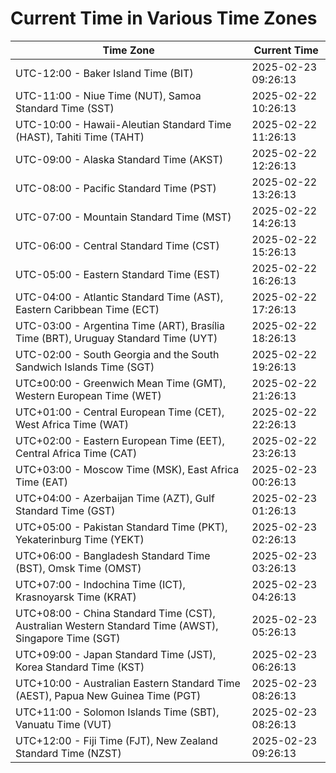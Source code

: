 # Current Time in Various Time Zones

| Time Zone | Current Time |
|-----------|--------------|
| UTC-12:00 - Baker Island Time (BIT) | 2025-02-23 09:26:13 |
| UTC-11:00 - Niue Time (NUT), Samoa Standard Time (SST) | 2025-02-22 10:26:13 |
| UTC-10:00 - Hawaii-Aleutian Standard Time (HAST), Tahiti Time (TAHT) | 2025-02-22 11:26:13 |
| UTC-09:00 - Alaska Standard Time (AKST) | 2025-02-22 12:26:13 |
| UTC-08:00 - Pacific Standard Time (PST) | 2025-02-22 13:26:13 |
| UTC-07:00 - Mountain Standard Time (MST) | 2025-02-22 14:26:13 |
| UTC-06:00 - Central Standard Time (CST) | 2025-02-22 15:26:13 |
| UTC-05:00 - Eastern Standard Time (EST) | 2025-02-22 16:26:13 |
| UTC-04:00 - Atlantic Standard Time (AST), Eastern Caribbean Time (ECT) | 2025-02-22 17:26:13 |
| UTC-03:00 - Argentina Time (ART), Brasília Time (BRT), Uruguay Standard Time (UYT) | 2025-02-22 18:26:13 |
| UTC-02:00 - South Georgia and the South Sandwich Islands Time (SGT) | 2025-02-22 19:26:13 |
| UTC±00:00 - Greenwich Mean Time (GMT), Western European Time (WET) | 2025-02-22 21:26:13 |
| UTC+01:00 - Central European Time (CET), West Africa Time (WAT) | 2025-02-22 22:26:13 |
| UTC+02:00 - Eastern European Time (EET), Central Africa Time (CAT) | 2025-02-22 23:26:13 |
| UTC+03:00 - Moscow Time (MSK), East Africa Time (EAT) | 2025-02-23 00:26:13 |
| UTC+04:00 - Azerbaijan Time (AZT), Gulf Standard Time (GST) | 2025-02-23 01:26:13 |
| UTC+05:00 - Pakistan Standard Time (PKT), Yekaterinburg Time (YEKT) | 2025-02-23 02:26:13 |
| UTC+06:00 - Bangladesh Standard Time (BST), Omsk Time (OMST) | 2025-02-23 03:26:13 |
| UTC+07:00 - Indochina Time (ICT), Krasnoyarsk Time (KRAT) | 2025-02-23 04:26:13 |
| UTC+08:00 - China Standard Time (CST), Australian Western Standard Time (AWST), Singapore Time (SGT) | 2025-02-23 05:26:13 |
| UTC+09:00 - Japan Standard Time (JST), Korea Standard Time (KST) | 2025-02-23 06:26:13 |
| UTC+10:00 - Australian Eastern Standard Time (AEST), Papua New Guinea Time (PGT) | 2025-02-23 08:26:13 |
| UTC+11:00 - Solomon Islands Time (SBT), Vanuatu Time (VUT) | 2025-02-23 08:26:13 |
| UTC+12:00 - Fiji Time (FJT), New Zealand Standard Time (NZST) | 2025-02-23 09:26:13 |
